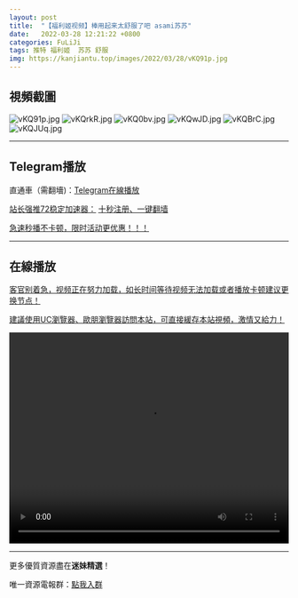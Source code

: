 ```yaml
---
layout: post
title:  "【福利姬视频】棒用起来太舒服了吧 asami苏苏"
date:   2022-03-28 12:21:22 +0800
categories: FuLiJi
tags: 推特 福利姬  苏苏 舒服
img: https://kanjiantu.top/images/2022/03/28/vKQ91p.jpg
---
```



## 視頻截圖

![vKQ91p.jpg](https://kanjiantu.top/images/2022/03/28/vKQ91p.jpg)
![vKQrkR.jpg](https://kanjiantu.top/images/2022/03/28/vKQrkR.jpg)
![vKQ0bv.jpg](https://kanjiantu.top/images/2022/03/28/vKQ0bv.jpg)
![vKQwJD.jpg](https://kanjiantu.top/images/2022/03/28/vKQwJD.jpg)
![vKQBrC.jpg](https://kanjiantu.top/images/2022/03/28/vKQBrC.jpg)
![vKQJUq.jpg](https://kanjiantu.top/images/2022/03/28/vKQJUq.jpg)

* * *
## Telegram播放

直通車（需翻墻)：[Telegram在線播放](https://t.me/mimeijingxuan/274)

<u>站长强推72稳定加速器：</u> [十秒注册、一键翻墙](https://www.mimei.blog/skip/vpn.html)


<u>急速秒播不卡顿，限时活动更优惠！！！</u>
* * *
## 在線播放
<u>客官别着急，视频正在努力加载，如长时间等待视频无法加载或者播放卡顿建议更换节点！</u>

<u>建議使用UC瀏覽器、歐朋瀏覽器訪問本站，可直接緩存本站視頻，激情又給力！</u>
<center><video src="https://cdn.publer.io/uploads/videos/623f335ddb27975e38c8a5fd/1400c217ae0e82f083d7f1b8636c6881.mp4" width="100%" height="380px" controls="controls"></video></center>


* * *
更多優質資源盡在**迷妹精選**！

唯一資源電報群：[點我入群](https://t.me/mimeijingxuan)


